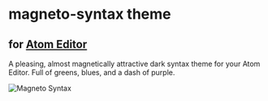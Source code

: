 # magneto-syntax theme
## for [Atom Editor](https://github.com/atom/atom/)

A pleasing, almost magnetically attractive dark syntax theme for your Atom Editor. Full of greens, blues, and a dash of purple.

![Magneto Syntax](http://z.nx.is/JHE.png)
